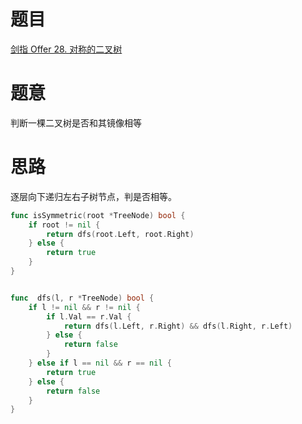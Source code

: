 # 题目
[剑指 Offer 28. 对称的二叉树](https://leetcode-cn.com/problems/dui-cheng-de-er-cha-shu-lcof/)

# 题意
判断一棵二叉树是否和其镜像相等


# 思路
逐层向下递归左右子树节点，判是否相等。


```go
func isSymmetric(root *TreeNode) bool {
    if root != nil {
        return dfs(root.Left, root.Right)
    } else {
        return true 
    }
}


func  dfs(l, r *TreeNode) bool {
    if l != nil && r != nil {
        if l.Val == r.Val {
            return dfs(l.Left, r.Right) && dfs(l.Right, r.Left)
        } else {
            return false 
        } 
    } else if l == nil && r == nil {
        return true 
    } else {
        return false 
    }
}
```